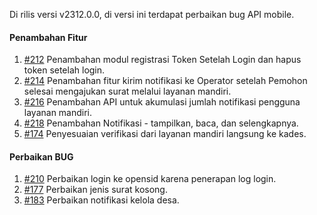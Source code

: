 Di rilis versi v2312.0.0, di versi ini terdapat perbaikan bug API mobile.

#### Penambahan Fitur
1. [#212](https://github.com/OpenSID/opensid-laravel/issues/212) Penambahan modul registrasi Token Setelah Login dan hapus token setelah login. 
2. [#214](https://github.com/OpenSID/opensid-laravel/issues/214) Penambahan fitur kirim notifikasi ke Operator setelah Pemohon selesai mengajukan surat melalui layanan mandiri.
3. [#216](https://github.com/OpenSID/opensid-laravel/issues/216) Penambahan API untuk akumulasi jumlah notifikasi pengguna layanan mandiri.
4. [#218](https://github.com/OpenSID/opensid-laravel/issues/218) Penambahan Notifikasi - tampilkan, baca, dan selengkapnya.
5. [#174](https://github.com/OpenSID/wiki-mobile/issues/174) Penyesuaian verifikasi dari layanan mandiri langsung ke kades.


#### Perbaikan BUG
1. [#210](https://github.com/OpenSID/opensid-laravel/issues/210) Perbaikan login ke opensid karena penerapan log login.
2. [#177](https://github.com/OpenSID/wiki-mobile/issues/177) Perbaikan jenis surat kosong.
3. [#183](https://github.com/OpenSID/wiki-mobile/issues/183) Perbaikan notifikasi kelola desa.

